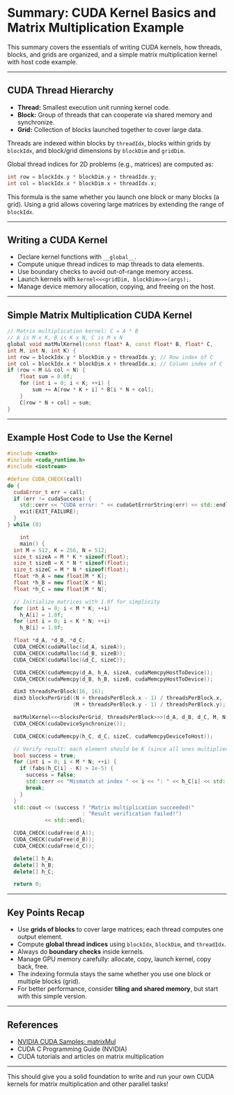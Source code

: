 # Summary: CUDA Kernel Basics and Matrix Multiplication Example

This summary covers the essentials of writing CUDA kernels, how threads, blocks, and grids are organized, and a simple matrix multiplication kernel with host code example.

---

## CUDA Thread Hierarchy

- **Thread:** Smallest execution unit running kernel code.
- **Block:** Group of threads that can cooperate via shared memory and synchronize.
- **Grid:** Collection of blocks launched together to cover large data.

Threads are indexed within blocks by `threadIdx`, blocks within grids by `blockIdx`, and block/grid dimensions by `blockDim` and `gridDim`.

Global thread indices for 2D problems (e.g., matrices) are computed as:

```cpp
int row = blockIdx.y * blockDim.y + threadIdx.y;
int col = blockIdx.x * blockDim.x + threadIdx.x;
```


This formula is the same whether you launch one block or many blocks (a grid). Using a grid allows covering large matrices by extending the range of `blockIdx`.

---

## Writing a CUDA Kernel

- Declare kernel functions with `__global__`.
- Compute unique thread indices to map threads to data elements.
- Use boundary checks to avoid out-of-range memory access.
- Launch kernels with `kernel<<<gridDim, blockDim>>>(args);`.
- Manage device memory allocation, copying, and freeing on the host.

---

## Simple Matrix Multiplication CUDA Kernel

```cpp
// Matrix multiplication kernel: C = A * B
// A is M x K, B is K x N, C is M x N
global void matMulKernel(const float* A, const float* B, float* C,
int M, int N, int K) {
int row = blockIdx.y * blockDim.y + threadIdx.y; // Row index of C
int col = blockIdx.x * blockDim.x + threadIdx.x; // Column index of C
if (row < M && col < N) {
    float sum = 0.0f;
    for (int i = 0; i < K; ++i) {
        sum += A[row * K + i] * B[i * N + col];
    }
    C[row * N + col] = sum;
}

```


---

## Example Host Code to Use the Kernel

```cpp
#include <cmath>
#include <cuda_runtime.h>
#include <iostream>

#define CUDA_CHECK(call)
do {
  cudaError_t err = call;
  if (err != cudaSuccess) {
    std::cerr << "CUDA error: " << cudaGetErrorString(err) << std::endl;
    exit(EXIT_FAILURE);
  }
} while (0)

    int
    main() {
  int M = 512, K = 256, N = 512;
  size_t sizeA = M * K * sizeof(float);
  size_t sizeB = K * N * sizeof(float);
  size_t sizeC = M * N * sizeof(float);
  float *h_A = new float[M * K];
  float *h_B = new float[K * N];
  float *h_C = new float[M * N];

  // Initialize matrices with 1.0f for simplicity
  for (int i = 0; i < M * K; ++i)
    h_A[i] = 1.0f;
  for (int i = 0; i < K * N; ++i)
    h_B[i] = 1.0f;

  float *d_A, *d_B, *d_C;
  CUDA_CHECK(cudaMalloc(&d_A, sizeA));
  CUDA_CHECK(cudaMalloc(&d_B, sizeB));
  CUDA_CHECK(cudaMalloc(&d_C, sizeC));

  CUDA_CHECK(cudaMemcpy(d_A, h_A, sizeA, cudaMemcpyHostToDevice));
  CUDA_CHECK(cudaMemcpy(d_B, h_B, sizeB, cudaMemcpyHostToDevice));

  dim3 threadsPerBlock(16, 16);
  dim3 blocksPerGrid((N + threadsPerBlock.x - 1) / threadsPerBlock.x,
                     (M + threadsPerBlock.y - 1) / threadsPerBlock.y);

  matMulKernel<<<blocksPerGrid, threadsPerBlock>>>(d_A, d_B, d_C, M, N, K);
  CUDA_CHECK(cudaDeviceSynchronize());

  CUDA_CHECK(cudaMemcpy(h_C, d_C, sizeC, cudaMemcpyDeviceToHost));

  // Verify result: each element should be K (since all ones multiplied)
  bool success = true;
  for (int i = 0; i < M * N; ++i) {
    if (fabs(h_C[i] - K) > 1e-5) {
      success = false;
      std::cerr << "Mismatch at index " << i << ": " << h_C[i] << std::endl;
      break;
    }
  }
  std::cout << (success ? "Matrix multiplication succeeded!"
                        : "Result verification failed!")
            << std::endl;

  CUDA_CHECK(cudaFree(d_A));
  CUDA_CHECK(cudaFree(d_B));
  CUDA_CHECK(cudaFree(d_C));

  delete[] h_A;
  delete[] h_B;
  delete[] h_C;

  return 0;
```


---

## Key Points Recap

- Use **grids of blocks** to cover large matrices; each thread computes one output element.
- Compute **global thread indices** using `blockIdx`, `blockDim`, and `threadIdx`.
- Always do **boundary checks** inside kernels.
- Manage GPU memory carefully: allocate, copy, launch kernel, copy back, free.
- The indexing formula stays the same whether you use one block or multiple blocks (grid).
- For better performance, consider **tiling and shared memory**, but start with this simple version.

---

## References

- [NVIDIA CUDA Samples: matrixMul](https://github.com/NVIDIA/cuda-samples/blob/master/Samples/0_Introduction/matrixMul/matrixMul.cu)
- CUDA C Programming Guide (NVIDIA)
- CUDA tutorials and articles on matrix multiplication

---

This should give you a solid foundation to write and run your own CUDA kernels for matrix multiplication and other parallel tasks!

